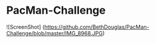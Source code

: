 # PacMan-Challenge
![ScreenShot] (https://github.com/BethDouglas/PacMan-Challenge/blob/master/IMG_8968.JPG)
